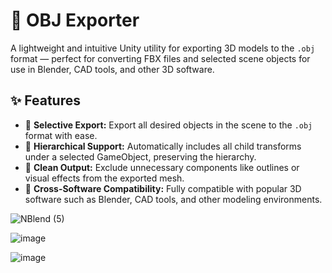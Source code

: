 # 🎯 OBJ Exporter

A lightweight and intuitive Unity utility for exporting 3D models to the `.obj` format — perfect for converting FBX files and selected scene objects for use in Blender, CAD tools, and other 3D software.

## ✨ Features

- 🧩 **Selective Export:** Export all desired objects in the scene to the `.obj` format with ease.
- 🧭 **Hierarchical Support:** Automatically includes all child transforms under a selected GameObject, preserving the hierarchy.
- 🚫 **Clean Output:** Exclude unnecessary components like outlines or visual effects from the exported mesh.
- 🔄 **Cross-Software Compatibility:** Fully compatible with popular 3D software such as Blender, CAD tools, and other modeling environments.


![NBlend (5)](https://github.com/user-attachments/assets/765ed74d-e51d-4f18-b7d5-ec630a3f8ba7)

![image](https://github.com/user-attachments/assets/6d5db593-8a45-4691-beb8-a3ee01fd4c7b)

![image](https://github.com/user-attachments/assets/dc8acf8b-e20b-45ee-8b99-7a901b3acbaf)

